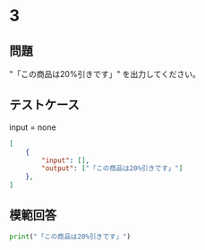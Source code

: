# 3

## 問題

"「この商品は20%引きです」" を出力してください。

## テストケース
input = none
```json
[
	{
		"input": [],
		"output": ["「この商品は20%引きです」"]
  	},
]
```

## 模範回答
```python
print("「この商品は20%引きです」")
```